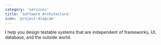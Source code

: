```yaml
---
category: 'services'
title: 'Software Architecture'
icon: 'project-diagram'
---
```


I help you design testable systems that are independent of frameworks, UI, database, and the outside world.
